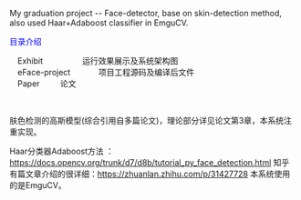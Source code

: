 My graduation project -- Face-detector, base on skin-detection method, also used Haar+Adaboost classifier in EmguCV.

<font color=blue>目录介绍</font>

&emsp;Exhibit        &emsp;       运行效果展示及系统架构图<br>
&emsp;eFace-project  &emsp;       项目工程源码及编译后文件  <br>
&emsp;Paper          &emsp;&emsp;       论文  <br>
  
  
	
肤色检测的高斯模型(综合引用自多篇论文)，理论部分详见论文第3章，本系统注重实现。

Haar分类器Adaboost方法 ：https://docs.opencv.org/trunk/d7/d8b/tutorial_py_face_detection.html
知乎有篇文章介绍的很详细：https://zhuanlan.zhihu.com/p/31427728
本系统使用的是EmguCV。
  
